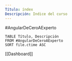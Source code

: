 ```yaml
---
Título: índex
Descripción: Indice del curso
---
```



#AngularDeCeroAExperto
```dataview
TABLE Título, Descripción
FROM #AngularDeCeroAExperto
SORT file.ctime ASC
```

[[Dashboard]]

